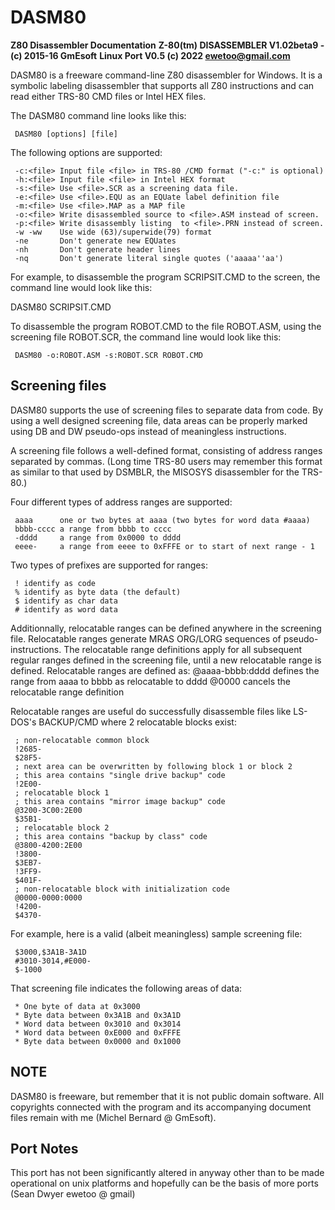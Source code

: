 # DASM80

**Z80 Disassembler Documentation**
**Z-80(tm) DISASSEMBLER V1.02beta9 - (c) 2015-16 GmEsoft**
**Linux Port V0.5 (c) 2022 ewetoo@gmail.com**

DASM80 is a freeware command-line Z80 disassembler for Windows. It is a symbolic
labeling disassembler that supports all Z80 instructions and can read either TRS-80
CMD files or Intel HEX files.

   The DASM80 command line looks like this:

     DASM80 [options] [file]

   The following options are supported:

     -c:<file> Input file <file> in TRS-80 /CMD format ("-c:" is optional)
     -h:<file> Input file <file> in Intel HEX format
     -s:<file> Use <file>.SCR as a screening data file.
     -e:<file> Use <file>.EQU as an EQUate label definition file
     -m:<file> Use <file>.MAP as a MAP file
     -o:<file> Write disassembled source to <file>.ASM instead of screen.
     -p:<file> Write disassembly listing  to <file>.PRN instead of screen.
     -w -ww    Use wide (63)/superwide(79) format
     -ne       Don't generate new EQUates
     -nh       Don't generate header lines
     -nq       Don't generate literal single quotes ('aaaaa''aa')

For example, to disassemble the program SCRIPSIT.CMD to the screen, the command line
would look like this:

DASM80 SCRIPSIT.CMD

To disassemble the program ROBOT.CMD to the file ROBOT.ASM, using the screening file ROBOT.SCR, the command line would look like this:

     DASM80 -o:ROBOT.ASM -s:ROBOT.SCR ROBOT.CMD

## Screening files

DASM80 supports the use of screening files to separate data from code. By using a
well designed screening file, data areas can be properly marked using DB and DW
pseudo-ops instead of meaningless instructions.

A screening file follows a well-defined format, consisting of address ranges
separated by commas. (Long time TRS-80 users may remember this format as similar to
that used by DSMBLR, the MISOSYS disassembler for the TRS-80.)

Four different types of address ranges are supported:

     aaaa      one or two bytes at aaaa (two bytes for word data #aaaa)
     bbbb-cccc a range from bbbb to cccc
     -dddd     a range from 0x0000 to dddd
     eeee-     a range from eeee to 0xFFFE or to start of next range - 1

Two types of prefixes are supported for ranges:

     ! identify as code
     % identify as byte data (the default)
     $ identify as char data
     # identify as word data

Additionnally, relocatable ranges can be defined anywhere in the screening file.
Relocatable ranges generate MRAS ORG/LORG sequences of pseudo-instructions.
The relocatable range definitions apply for all subsequent regular ranges defined
in the screening file, until a new relocatable range is defined.
Relocatable ranges are defined as:
     @aaaa-bbbb:dddd  defines the range from aaaa to bbbb as relocatable to dddd
     @0000            cancels the relocatable range definition

Relocatable ranges are useful do successfully disassemble files like LS-DOS's
BACKUP/CMD where 2 relocatable blocks exist:

     ; non-relocatable common block
     !2685-
     $28F5-
     ; next area can be overwritten by following block 1 or block 2
     ; this area contains "single drive backup" code
     !2E00-
     ; relocatable block 1
     ; this area contains "mirror image backup" code
     @3200-3C00:2E00
     $35B1-
     ; relocatable block 2
     ; this area contains "backup by class" code
     @3800-4200:2E00
     !3800-
     $3EB7-
     !3FF9-
     $401F-
     ; non-relocatable block with initialization code
     @0000-0000:0000
     !4200-
     $4370-

For example, here is a valid (albeit meaningless) sample screening file:

     $3000,$3A1B-3A1D
     #3010-3014,#E000-
     $-1000

That screening file indicates the following areas of data:

     * One byte of data at 0x3000
     * Byte data between 0x3A1B and 0x3A1D
     * Word data between 0x3010 and 0x3014
     * Word data between 0xE000 and 0xFFFE
     * Byte data between 0x0000 and 0x1000

## NOTE

DASM80 is freeware, but remember that it is not public domain software. All
copyrights connected with the program and its accompanying document files remain
with me (Michel Bernard @ GmEsoft).

## Port Notes

This port has not been significantly altered in anyway other than to be made operational on unix platforms and hopefully can be the basis of more ports (Sean Dwyer ewetoo @ gmail)

